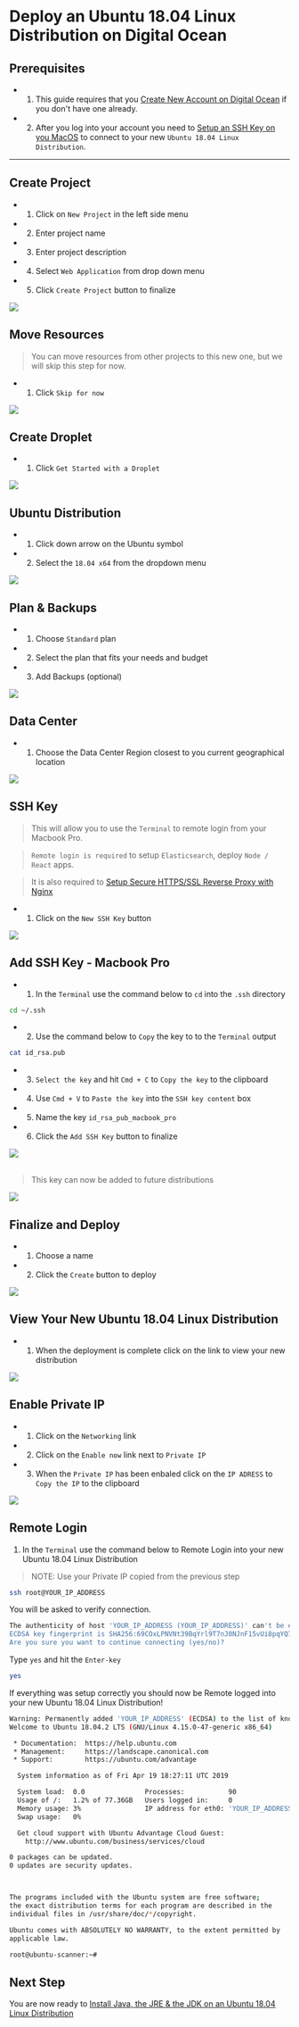 <h1 class='md-title__main'>Deploy an Ubuntu 18.04 Linux Distribution on Digital Ocean</h1>

## Prerequisites

- 1. This guide requires that you [Create New Account on Digital Ocean](https://cloud.digitalocean.com/registrations/new) if you don't have one already.

- 2. After you log into your account you need to [Setup an SSH Key on you MacOS](https://www.youtube.com/watch?v=e69K-sCTpDg) to connect to your new `Ubuntu 18.04 Linux Distribution`.

---

## Create Project

- 1. Click on `New Project` in the left side menu
- 2. Enter project name
- 3. Enter project description
- 4. Select `Web Application` from drop down menu
- 5. Click `Create Project` button to finalize

<img class='md-img' src='assets/img/do-droplet-1.png'>

<br />

## Move Resources

> You can move resources from other projects to this new one, but we will skip this step for now.

- 1. Click `Skip for now`

<img class='md-img' src='assets/img/do-droplet-1a.png'>

<br />

## Create Droplet

- 1. Click `Get Started with a Droplet`

<img class='md-img' src='assets/img/do-droplet-2.png'>

<br />

## Ubuntu Distribution

- 1. Click down arrow on the Ubuntu symbol
- 2. Select the `18.04 x64` from the dropdown menu

<img class='md-img' src='assets/img/do-droplet-2a.png'>

<br />

## Plan & Backups

- 1. Choose `Standard` plan
- 2. Select the plan that fits your needs and budget
- 3. Add Backups (optional)

<img class='md-img' src='assets/img/do-droplet-3.png'>

<br />

## Data Center

- 1. Choose the Data Center Region closest to you current geographical location

<img class='md-img' src='assets/img/do-droplet-3a.png'>

<br />

## SSH Key

> This will allow you to use the `Terminal` to remote login from your Macbook Pro. 

> `Remote login is required` to setup `Elasticsearch`, deploy `Node / React` apps.

> It is also required to <a href='setup-secure-reverse-proxy.html'>Setup Secure HTTPS/SSL Reverse Proxy with Nginx</a>

- 1. Click on the `New SSH Key` button

<img class='md-img' src='assets/img/do-droplet-ssh-key-4.png'>

<br />

## Add SSH Key - Macbook Pro

- 1. In the `Terminal` use the command below to `cd` into the `.ssh` directory

```bash {.copy-clip}
cd ~/.ssh
```

- 2. Use the command below to `Copy` the key to to the `Terminal` output

```bash {.copy-clip}
cat id_rsa.pub
```

- 3. `Select the key` and hit `Cmd + C` to `Copy the key` to the clipboard

- 4. Use `Cmd + V` to `Paste the key` into the `SSH key content` box

- 5. Name the key `id_rsa_pub_macbook_pro`

- 6. Click the `Add SSH Key` button to finalize

<img class='md-img' src='assets/img/do-droplet-ssh-key-5.png'>

<br />
<br />

> This key can now be added to future distributions

<img class='md-img' src='assets/img/do-droplet-ssh-key-6.png'>

<br />


## Finalize and Deploy

- 1. Choose a name
- 2. Click the `Create` button to deploy

<img class='md-img' src='assets/img/do-droplet-7.png'>

<br />

## View Your New Ubuntu 18.04 Linux Distribution

- 1. When the deployment is complete click on the link to view your new distribution

<img class='md-img' src='assets/img/do-droplet-8.png'>

<br />

## Enable Private IP

- 1. Click on the `Networking` link
- 2. Click on the `Enable now` link next to `Private IP`
- 3. When the `Private IP` has been enbaled click on the `IP ADRESS` to `Copy the IP` to the clipboard

<img class='md-img' src='assets/img/do-droplet-9.png'>

<br />

## Remote Login 

1. In the `Terminal` use the command below to Remote Login into your new Ubuntu 18.04 Linux Distribution

> NOTE: Use your Private IP copied from the previous step

```bash {.copy-clip}
ssh root@YOUR_IP_ADDRESS
```

<div class='md-label md-label-output'>You will be asked to verify connection.</div>

```bash {.copy-clip .md-output}
The authenticity of host 'YOUR_IP_ADDRESS (YOUR_IP_ADDRESS)' can't be established.
ECDSA key fingerprint is SHA256:69COxLPNVNt39BqYrl9T7nJ0NJnF15vUi8pqYQ7hWoY.
Are you sure you want to continue connecting (yes/no)? 
```

Type `yes` and hit the `Enter-key`

```bash {.copy-clip}
yes 
```

<div class='md-label md-label-output'>If everything was setup correctly you should now be Remote logged into your new Ubuntu 18.04 Linux Distribution!</div>

```bash {.copy-clip .md-output}
Warning: Permanently added 'YOUR_IP_ADDRESS' (ECDSA) to the list of known hosts.
Welcome to Ubuntu 18.04.2 LTS (GNU/Linux 4.15.0-47-generic x86_64)

 * Documentation:  https://help.ubuntu.com
 * Management:     https://landscape.canonical.com
 * Support:        https://ubuntu.com/advantage

  System information as of Fri Apr 19 18:27:11 UTC 2019

  System load:  0.0               Processes:           90
  Usage of /:   1.2% of 77.36GB   Users logged in:     0
  Memory usage: 3%                IP address for eth0: 'YOUR_IP_ADDRESS'
  Swap usage:   0%

  Get cloud support with Ubuntu Advantage Cloud Guest:
    http://www.ubuntu.com/business/services/cloud

0 packages can be updated.
0 updates are security updates.



The programs included with the Ubuntu system are free software;
the exact distribution terms for each program are described in the
individual files in /usr/share/doc/*/copyright.

Ubuntu comes with ABSOLUTELY NO WARRANTY, to the extent permitted by
applicable law.

root@ubuntu-scanner:~# 
```

## Next Step

You are now ready to <a href='install-java'>Install Java, the JRE & the JDK on an Ubuntu 18.04 Linux Distribution</a>
